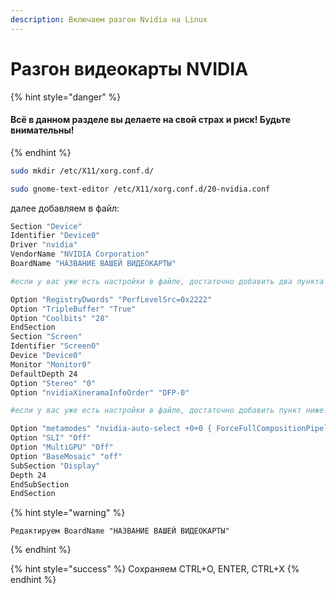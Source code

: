 ```yaml
---
description: Включаем разгон Nvidia на Linux
---
```


# Разгон видеокарты NVIDIA

{% hint style="danger" %}
#### Всё в данном разделе вы делаете на свой страх и риск! Будьте внимательны!
{% endhint %}

```bash
sudo mkdir /etc/X11/xorg.conf.d/
```

```bash
sudo gnome-text-editor /etc/X11/xorg.conf.d/20-nvidia.conf
```

далее добавляем в файл:

```bash
Section "Device"
Identifier "Device0"
Driver "nvidia"
VendorName "NVIDIA Corporation"
BoardName "НАЗВАНИЕ ВАШЕЙ ВИДЕОКАРТЫ"

#если у вас уже есть настройки в файле, достаточно добавить два пункта ниже.

Option "RegistryDwords" "PerfLevelSrc=0x2222"
Option "TripleBuffer" "True"
Option "Coolbits" "28"
EndSection
Section "Screen"
Identifier "Screen0"
Device "Device0"
Monitor "Monitor0"
DefaultDepth 24
Option "Stereo" "0"
Option "nvidiaXineramaInfoOrder" "DFP-0"

#если у вас уже есть настройки в файле, достаточно добавить пункт ниже.

Option "metamodes" "nvidia-auto-select +0+0 { ForceFullCompositionPipeline = On }"
Option "SLI" "Off"
Option "MultiGPU" "Off"
Option "BaseMosaic" "off"
SubSection "Display"
Depth 24
EndSubSection
EndSection
```

{% hint style="warning" %}
```
Редактируем BoardName "НАЗВАНИЕ ВАШЕЙ ВИДЕОКАРТЫ"
```
{% endhint %}

{% hint style="success" %}
Сохраняем CTRL+O, ENTER, CTRL+X
{% endhint %}
